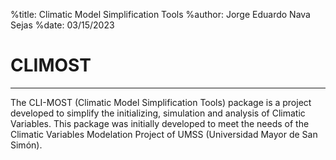 %title: Climatic Model Simplification Tools
%author: Jorge Eduardo Nava Sejas
%date: 03/15/2023

# CLIMOST
---

The CLI-MOST (Climatic Model Simplification Tools) package is a project developed to simplify the initializing, simulation and analysis of Climatic Variables. This package was initially developed to meet the needs of the Climatic Variables Modelation Project of UMSS (Universidad Mayor de San Simón).
